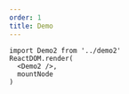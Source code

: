 ```yaml
---
order: 1
title: Demo
---
```


```tsx
import Demo2 from '../demo2'
ReactDOM.render(
  <Demo2 />,
  mountNode
)
```

